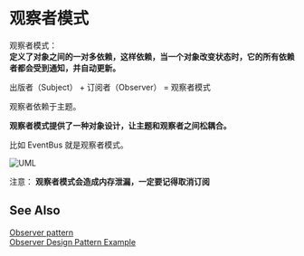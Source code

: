 # 观察者模式

观察者模式：  
**定义了对象之间的一对多依赖，这样依赖，当一个对象改变状态时，它的所有依赖者都会受到通知，并自动更新。**  

出版者（Subject） + 订阅者（Observer） = 观察者模式  

观察者依赖于主题。  

**观察者模式提供了一种对象设计，让主题和观察者之间松耦合。**  

比如 EventBus 就是观察者模式。  


![UML](http://ww4.sinaimg.cn/large/98900c07gw1f5uino6cvoj20rs0bh0ub.jpg)


注意： **观察者模式会造成内存泄漏，一定要记得取消订阅**  


## See Also
[Observer pattern](https://en.wikipedia.org/wiki/Observer_pattern)  
[Observer Design Pattern Example](http://javadesign-patterns.blogspot.com/p/page22.html)  

